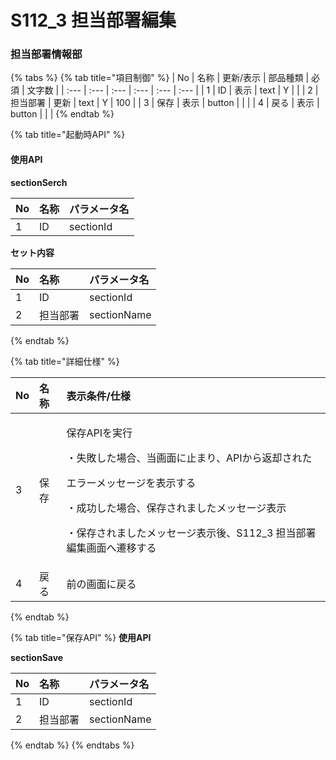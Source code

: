 # S112\_3 担当部署編集

### 担当部署情報部

{% tabs %}
{% tab title="項目制御" %}
| No | 名称 | 更新/表示 | 部品種類 | 必須 | 文字数 |
| :--- | :--- | :--- | :--- | :--- | :--- |
| 1 | ID | 表示 | text | Y |  |
| 2 | 担当部署 | 更新 | text | Y | 100 |
| 3 | 保存 | 表示 | button |  |  |
| 4 | 戻る | 表示 | button |  |  |
{% endtab %}

{% tab title="起動時API" %}
#### 使用API

**sectionSerch**

| **No** | 名称 | パラメータ名 |
| :--- | :--- | :--- |
| 1 | ID | sectionId |

**セット内容**

| No | 名称 | パラメータ名 |
| :--- | :--- | :--- |
| 1 | ID | sectionId |
| 2 | 担当部署 | sectionName |
{% endtab %}

{% tab title="詳細仕様" %}
<table>
  <thead>
    <tr>
      <th style="text-align:left">No</th>
      <th style="text-align:left">名称</th>
      <th style="text-align:left">表示条件/仕様</th>
    </tr>
  </thead>
  <tbody>
    <tr>
      <td style="text-align:left">3</td>
      <td style="text-align:left">保存</td>
      <td style="text-align:left">
        <p>保存APIを実行</p>
        <p>・失敗した場合、当画面に止まり、APIから返却された</p>
        <p>エラーメッセージを表示する</p>
        <p>・成功した場合、保存されましたメッセージ表示</p>
        <p>・保存されましたメッセージ表示後、S112_3 担当部署編集画面へ遷移する</p>
      </td>
    </tr>
    <tr>
      <td style="text-align:left">4</td>
      <td style="text-align:left">戻る</td>
      <td style="text-align:left">前の画面に戻る</td>
    </tr>
  </tbody>
</table>
{% endtab %}

{% tab title="保存API" %}
**使用API**

**sectionSave**

| No | 名称 | パラメータ名 |
| :--- | :--- | :--- |
| 1 | ID | sectionId |
| 2 | 担当部署 | sectionName |
{% endtab %}
{% endtabs %}


